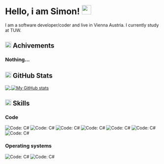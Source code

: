 # Hello, i am Simon! <img src="https://c.tenor.com/nebZyl8oN7IAAAAi/wave-hello.gif" width="30px">

I am a software developer/coder and live in Vienna Austria. I currently study at TUW.

## <img src="https://c.tenor.com/0ENB5HuTH0gAAAAi/trophy-beker.gif" width="20px"> Achivements

### Nothing...

## <img src="https://c.tenor.com/LSHKMiRdLggAAAAi/statistics-trending-up.gif" width="20px"> GitHub Stats

<a href="https://github.com/smasgl/me">
  <img align="center" src="https://github-readme-stats.vercel.app/api/top-langs/?username=smasgl&hide=java,html,tex&title_color=ffffff&text_color=c9cacc&icon_color=2bbc8a&bg_color=1d1f21&langs_count=3" />
</a>

<a href="https://github.com/smasgl/me">
  <img align="center" src="https://github-readme-stats.vercel.app/api?username=smasgl&show_icons=true&line_height=27&count_private=true&title_color=ffffff&text_color=c9cacc&icon_color=2bbc8a&bg_color=1d1f21" alt="My GitHub stats" />
</a>

## <img src="https://c.tenor.com/fTsMb0emFWEAAAAi/together-we-can-protect-our-election-system-from-cyber-attack-vrl.gif" width="20px"> Skills
### Code 
![Code: C#](https://shields.io/badge/Code-%20C/C++-blue.svg?style=plastic&logo=Cplusplus) 
![Code: C#](https://shields.io/badge/Code-%20C_Sharp-purple.svg?style=plastic&logo=.net)
![Code: C#](https://shields.io/badge/Code-%20Python-blue.svg?style=plastic&logo=python)
![Code: C#](https://shields.io/badge/Code-%20JavaScript-yellow.svg?style=plastic&logo=JavaScript)
![Code: C#](https://shields.io/badge/Code-%20PHP-blue.svg?style=plastic&logo=PHP)
![Code: C#](https://shields.io/badge/Code-%20HTML-orange.svg?style=plastic&logo=HTML5)
![Code: C#](https://shields.io/badge/Code-%20Scratch_;D-blue.svg?style=plastic&logo=Scratch)
### Operating systems
![Code: C#](https://shields.io/badge/OS-%20Linux-yellow.svg?style=plastic&logo=Linux)
![Code: C#](https://shields.io/badge/OS-%20Windows-blue.svg?style=plastic&logo=Windows)


